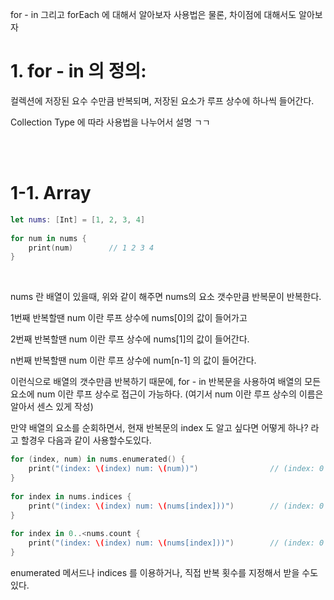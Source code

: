 for - in 그리고 forEach 에 대해서 알아보자 사용법은 물론, 차이점에 대해서도 알아보자

# 1. for - in 의 정의:

컬렉션에 저장된 요수 수만큼 반복되며, 저장된 요소가 루프 상수에 하나씩 들어간다.  

Collection Type 에 따라 사용법을 나누어서 설명 ㄱㄱ

</br>
</br>

# 1-1. Array

```swift
let nums: [Int] = [1, 2, 3, 4]
 
for num in nums {
    print(num)        // 1 2 3 4
}
```

</br>

nums 란 배열이 있을때, 위와 같이 해주면 nums의 요소 갯수만큼 반복문이 반복한다.

1번째 반복할땐 num 이란 루프 상수에 nums[0]의 값이 들어가고

2번째 반복할땐 num 이란 루프 상수에 nums[1]의 값이 들어간다.

n번째 반복할땐 num 이란 루프 상수에 num[n-1] 의 값이 들어간다.

이런식으로 배열의 갯수만큼 반복하기 때문에, for - in 반복문을 사용하여 배열의 모든 요소에 num 이란 루프 상수로 접근이 가능하다.  (여기서 num 이란 루프 상수의 이름은 알아서 센스 있게 작성)

만약 배열의 요소를 순회하면서, 현재 반복문의 index 도 알고 싶다면 어떻게 하나?  라고 할경우 다음과 같이 사용할수도있다.

```swift
for (index, num) in nums.enumerated() {
    print("(index: \(index) num: \(num))")                // (index: 0 num: 1) (index: 1 num: 2) (index: 2 num: 3) (index: 3 num: 4)
}
 
for index in nums.indices {
    print("(index: \(index) num: \(nums[index]))")        // (index: 0 num: 1) (index: 1 num: 2) (index: 2 num: 3) (index: 3 num: 4)
}
 
for index in 0..<nums.count {
    print("(index: \(index) num: \(nums[index]))")        // (index: 0 num: 1) (index: 1 num: 2) (index: 2 num: 3) (index: 3 num: 4)
}
```

enumerated 메서드나 indices 를 이용하거나, 직접 반복 횟수를 지정해서 받을 수도있다.

</br>
</br>



